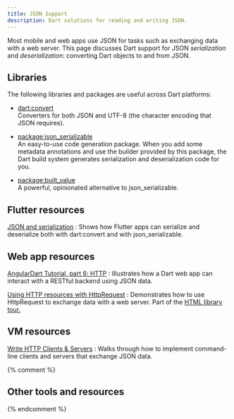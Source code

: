 ```yaml
---
title: JSON Support
description: Dart solutions for reading and writing JSON.
---
```


Most mobile and web apps use JSON for tasks such as
exchanging data with a web server.
This page discusses Dart support for JSON _serialization_ and _deserialization_:
converting Dart objects to and from JSON.


## Libraries

The following libraries and packages are useful across Dart platforms:

* [dart:convert](/guides/libraries/library-tour#dartconvert---decoding-and-encoding-json-utf-8-and-more)<br>
  Converters for both JSON and UTF-8
  (the character encoding that JSON requires).

* [package:json_serializable](https://pub.dartlang.org/packages/json_serializable)<br>
  An easy-to-use code generation package.
  When you add some metadata annotations
  and use the builder provided by this package,
  the Dart build system generates serialization and deserialization code for you.

* [package:built_value](https://pub.dartlang.org/packages/built_value)<br>
  A powerful, opinionated alternative to json_serializable.


## Flutter resources

[JSON and serialization](https://flutter.io/json/)
: Shows how Flutter apps can serialize and deserialize both
  with dart:convert and with json_serializable.


## Web app resources

[AngularDart Tutorial, part 6: HTTP](https://webdev-dartlang-org-dev.firebaseapp.com/angular/tutorial/toh-pt6)
: Illustrates how a Dart web app can interact with a
  RESTful backend using JSON data.

[Using HTTP resources with HttpRequest](https://webdev-dartlang-org-dev.firebaseapp.com/guides/html-library-tour#using-http-resources-with-httprequest)
: Demonstrates how to use HttpRequest to exchange data with a web server.
  Part of the [HTML library tour.](https://webdev-dartlang-org-dev.firebaseapp.com/guides/html-library-tour)


## VM resources

[Write HTTP Clients & Servers](/tutorials/dart-vm/httpserver)
: Walks through how to implement command-line clients and servers
  that exchange JSON data.


{% comment %}
## Other tools and resources
{% endcomment %}
